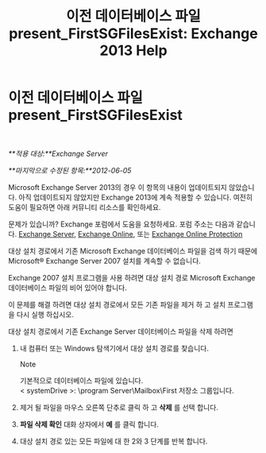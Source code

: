 ﻿---
title: '이전 데이터베이스 파일 present_FirstSGFilesExist: Exchange 2013 Help'
TOCTitle: 이전 데이터베이스 파일 present_FirstSGFilesExist
ms:assetid: 907faeb8-1c6d-49fc-95a1-417f415a9d79
ms:mtpsurl: https://technet.microsoft.com/ko-kr/library/ms.exch.setupreadiness.firstsgfilesexist(v=EXCHG.150)
ms:contentKeyID: 50483643
ms.date: 05/22/2018
mtps_version: v=EXCHG.150
ms.translationtype: MT
---

# 이전 데이터베이스 파일 present\_FirstSGFilesExist

 

_**적용 대상:**Exchange Server_

_**마지막으로 수정된 항목:**2012-06-05_

Microsoft Exchange Server 2013의 경우 이 항목의 내용이 업데이트되지 않았습니다. 아직 업데이트되지 않았지만 Exchange 2013에 계속 적용할 수 있습니다. 여전히 도움이 필요하면 아래 커뮤니티 리소스를 확인하세요.

문제가 있습니까? Exchange 포럼에서 도움을 요청하세요. 포럼 주소는 다음과 같습니다. [Exchange Server](https://go.microsoft.com/fwlink/p/?linkid=60612), [Exchange Online](https://go.microsoft.com/fwlink/p/?linkid=267542), 또는 [Exchange Online Protection](https://go.microsoft.com/fwlink/p/?linkid=285351)

대상 설치 경로에서 기존 Microsoft Exchange 데이터베이스 파일을 검색 하기 때문에 Microsoft® Exchange Server 2007 설치를 계속할 수 없습니다.

Exchange 2007 설치 프로그램을 사용 하려면 대상 설치 경로 Microsoft Exchange 데이터베이스 파일의 비어 있어야 합니다.

이 문제를 해결 하려면 대상 설치 경로에서 모든 기존 파일을 제거 하 고 설치 프로그램을 다시 실행 하십시오.

대상 설치 경로에서 기존 Exchange Server 데이터베이스 파일을 삭제 하려면

1.  내 컴퓨터 또는 Windows 탐색기에서 대상 설치 경로를 찾습니다.
    

    > [!NOTE]
    > 기본적으로 데이터베이스 파일에 있습니다.<BR>&lt; systemDrive &gt;: \program Server\Mailbox\First 저장소 그룹입니다.



2.  제거 될 파일을 마우스 오른쪽 단추로 클릭 하 고 **삭제** 를 선택 합니다.

3.  **파일 삭제 확인** 대화 상자에서 **예** 를 클릭 합니다.

4.  대상 설치 경로 있는 모든 파일에 대 한 2와 3 단계를 반복 합니다.

